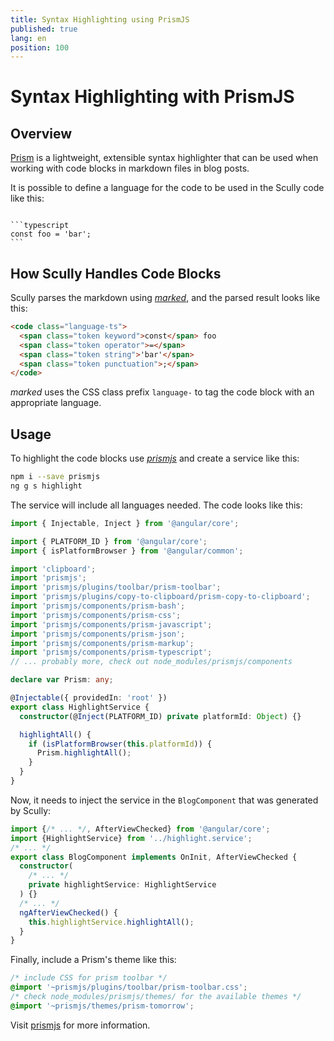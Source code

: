 ```yaml
---
title: Syntax Highlighting using PrismJS
published: true
lang: en
position: 100
---
```


# Syntax Highlighting with PrismJS

## Overview

[Prism](https://prismjs.com/) is a lightweight, extensible syntax highlighter that can be used when working with code blocks in markdown files in blog posts.

It is possible to define a language for the code to be used in the Scully code like this:

<pre><code>
```typescript
const foo = 'bar';
```
</code></pre>

## How Scully Handles Code Blocks

Scully parses the markdown using [_marked_](https://www.npmjs.com/package/marked), and the parsed result looks like this:

```html
<code class="language-ts">
  <span class="token keyword">const</span> foo
  <span class="token operator">=</span>
  <span class="token string">'bar'</span>
  <span class="token punctuation">;</span>
</code>
```

_marked_ uses the CSS class prefix `language-` to tag the code block with an appropriate language.

## Usage

To highlight the code blocks use [_prismjs_](https://prismjs.com) and create a service like this:

```bash
npm i --save prismjs
ng g s highlight
```

The service will include all languages needed. The code looks like this:

```typescript
import { Injectable, Inject } from '@angular/core';

import { PLATFORM_ID } from '@angular/core';
import { isPlatformBrowser } from '@angular/common';

import 'clipboard';
import 'prismjs';
import 'prismjs/plugins/toolbar/prism-toolbar';
import 'prismjs/plugins/copy-to-clipboard/prism-copy-to-clipboard';
import 'prismjs/components/prism-bash';
import 'prismjs/components/prism-css';
import 'prismjs/components/prism-javascript';
import 'prismjs/components/prism-json';
import 'prismjs/components/prism-markup';
import 'prismjs/components/prism-typescript';
// ... probably more, check out node_modules/prismjs/components

declare var Prism: any;

@Injectable({ providedIn: 'root' })
export class HighlightService {
  constructor(@Inject(PLATFORM_ID) private platformId: Object) {}

  highlightAll() {
    if (isPlatformBrowser(this.platformId)) {
      Prism.highlightAll();
    }
  }
}
```

Now, it needs to inject the service in the `BlogComponent` that was generated by Scully:

```typescript
import {/* ... */, AfterViewChecked} from '@angular/core';
import {HighlightService} from '../highlight.service';
/* ... */
export class BlogComponent implements OnInit, AfterViewChecked {
  constructor(
    /* ... */
    private highlightService: HighlightService
  ) {}
  /* ... */
  ngAfterViewChecked() {
    this.highlightService.highlightAll();
  }
}
```

Finally, include a Prism's theme like this:

```css
/* include CSS for prism toolbar */
@import '~prismjs/plugins/toolbar/prism-toolbar.css';
/* check node_modules/prismjs/themes/ for the available themes */
@import '~prismjs/themes/prism-tomorrow';
```

Visit [prismjs](https://prismjs.com/) for more information.
